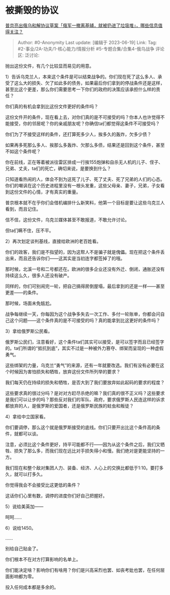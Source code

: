 # 被撕毁的协议
[普京亮出俄乌和解协议草案「俄军一撤离基辅，就被扔进了垃圾堆」，哪些信息值得关注？](https://www.zhihu.com/question/607295832/answer/3080011319)

> Author: #0-Anonymity
> Last update: [编辑于 2023-06-19]
> Link:
> Tag:  #2-事业/2A-功夫/1-核心能力/情报分析 #5-专题合集/合集4-俄乌战争
> 评论区:
> 泛讨论:

抛出这份文件，有几个比较显而易见的用意。

1）告诉乌克兰人，本来这个条件是可以结束战争的。你们现在死了这么多人、承受了这么大的损失、欠了如此多的债务，如果最后你们拿到的停战条件还是这样，甚至比这个更差，那么你们需要思考一下你们的政府的决策应该承担什么样的责任？

你们真的有机会拿到比这份文件更好的条件吗？

这份文件开的条件，现在看上去，对你们真的是不可接受的吗？你本人也许觉得不能接受，你的邻居呢？你的亲戚朋友呢？你确信ta们都觉得这条件不可接受吗？

你们为了不接受这样的条件，还打算死多少人，挨多久的轰炸，欠多少债？

如果再多死那么多人、挨那么多轰炸、欠那么多债，结果还是回到这个条件，甚至不如这个条件呢？

你在前线，正在等着被派往雷区排成一行挨155炮弹和自杀无人机的儿子、侄子、兄弟、丈夫，ta们的死亡，确切来说，是要换到什么？

只知道看热闹的人，体会不到为这死了儿子、死了丈夫、死了兄弟的人们的心态。你们的嘲讽在这个历史进程里没有一根头发重，这些父母亲、妻子，兄弟，子女看到这份文件的心情，才有真实的重量。

普京根本就不在乎你们会借机编排什么新笑料，他第一个目标是要让这些乌克兰人看到，而且记住。

信不信，这份文件，乌克兰媒体甚至不敢报道，不敢允许讨论。

但ta们瞒不住，压不平。

2）再次划定谈判基线，直接给欧洲的老百姓看。

你们的政客，我们是不指望的，因为这帮人不是骗子就是傀儡。现在把这个条件丢出来，而且还告诉你们——这其实是当初连字都签掉了的哦。

那时候，北溪一号和二号都还在。欧洲的很多企业还没有外迁、倒闭，通胀还没有持续这么久，很多人还没有破产。

同样的，你们可别闹完一轮，把自己搞得房倒屋塌，最后拿到的还是一样——甚至更差——的条件。

那时候，场面未免尴尬。

战争每继续一天，你每因为这个战争多失去一次工作、多付一轮账单，你都会问自己这个问题——这个条件真的是不可接受的吗？真的能拿到比这更好的条件吗？

3）拿给俄罗斯公民看。

俄罗斯公民们，注意看好，这个条件ta们其实可以接受，是可以签字而且已经签字的。ta们所谓的“抵抗到底”，其实不过是一种被外力篡夺、绑架而呈现的一种虚假勇气。

这些绑架的力量，乌克兰“勇气”的来源，还有一年就要改选。我们有没有必要在这个时候因为害怕损失和牺牲，放弃这份文件所列举的要求？

我们每天仍在持续的损失和牺牲，是否大到了我们要放弃如此起码的要求的程度？

这些要求真的很过分吗？是对对方赶尽杀绝的嘛？我们真的很不正义吗？这些要求是我们可以让步的吗？那些反对我们的军队、政府，要求俄罗斯人民连这样的诉求都放弃的人，是俄罗斯的爱国者，还是俄罗斯民族的蛀虫和叛徒？

4）拿给中立国家看。

你们要调停，那么这个就是俄罗斯接受的底线。你们只要开出比这个条件高的条件，就都可以谈。

注意，必须比这个条件更好，持平可能都不行——因为从这个条件之后，我们又牺牲、损失了那么多，而我们现在远比对手损失得小和慢。我们绝对是更能坚持的一方。

我们现在和整个敌对集团人力、装备、经济、人心上的交换比都低于1:10。要打多久，就可以打多久。

你觉得我会不会接受比这更低的条件？

这话你们心里有数，调停的进度你们好自己把握好。

5）说给美英加——

呵呵……

6）说给1450。

……

别给自己贴金了。

你们根本不在对方打算影响的名单上。

你们能决定啥？影响你们有啥用？你们是兴高采烈也罢、如丧考妣也罢，在任何层面影响都为零。

投入任何成本都是多余的。

